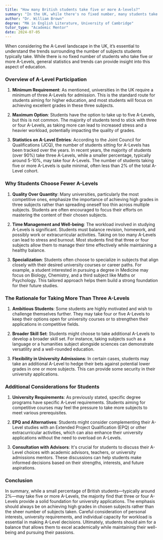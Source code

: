 ```yaml
---
title: "How many British students take five or more A-levels?"
summary: "In the UK, while there's no fixed number, many students take five or more A-levels, with three being the minimum for university admission."
author: "Dr. William Brown"
degree: "MA in English Literature, University of Cambridge"
tutor_type: "Academic Mentor"
date: 2024-07-05
---
```


When considering the A-Level landscape in the UK, it’s essential to understand the trends surrounding the number of subjects students typically take. While there is no fixed number of students who take five or more A-Levels, general statistics and trends can provide insight into this aspect of education.

### Overview of A-Level Participation

1. **Minimum Requirement**: As mentioned, universities in the UK require a minimum of three A-Levels for admission. This is the standard route for students aiming for higher education, and most students will focus on achieving excellent grades in these three subjects.

2. **Maximum Option**: Students have the option to take up to five A-Levels, but this is not common. The majority of students tend to stick with three or four A-Levels, as taking more can lead to increased stress and a heavier workload, potentially impacting the quality of grades.

3. **Statistics on A-Level Entries**: According to the Joint Council for Qualifications (JCQ), the number of students sitting for A-Levels has been tracked over the years. In recent years, the majority of students (over 90%) take three A-Levels, while a smaller percentage, typically around 5-10%, may take four A-Levels. The number of students taking five or more A-Levels is quite minimal, often less than 2% of the total A-Level cohort.

### Why Students Choose Fewer A-Levels

1. **Quality Over Quantity**: Many universities, particularly the most competitive ones, emphasize the importance of achieving high grades in three subjects rather than spreading oneself too thin across multiple subjects. Students are often encouraged to focus their efforts on mastering the content of their chosen subjects.

2. **Time Management and Well-being**: The workload involved in studying A-Levels is significant. Students must balance revision, homework, and possibly work or extracurricular activities. Taking on too many A-Levels can lead to stress and burnout. Most students find that three or four subjects allow them to manage their time effectively while maintaining a healthy balance.

3. **Specialization**: Students often choose to specialize in subjects that align closely with their desired university courses or career paths. For example, a student interested in pursuing a degree in Medicine may focus on Biology, Chemistry, and a third subject like Maths or Psychology. This tailored approach helps them build a strong foundation for their future studies.

### The Rationale for Taking More Than Three A-Levels

1. **Ambitious Students**: Some students are highly motivated and wish to challenge themselves further. They may take four or five A-Levels to keep their options open for university courses or to strengthen their applications in competitive fields.

2. **Broader Skill Set**: Students might choose to take additional A-Levels to develop a broader skill set. For instance, taking subjects such as a language or a humanities subject alongside sciences can demonstrate versatility and a well-rounded education.

3. **Flexibility in University Admissions**: In certain cases, students may take an additional A-Level to hedge their bets against potential lower grades in one or more subjects. This can provide some security in their university applications.

### Additional Considerations for Students

1. **University Requirements**: As previously stated, specific degree programs have specific A-Level requirements. Students aiming for competitive courses may feel the pressure to take more subjects to meet various prerequisites.

2. **EPQ and Alternatives**: Students might consider complementing their A-Level studies with an Extended Project Qualification (EPQ) or other extracurricular activities, which can also enhance their university applications without the need to overload on A-Levels.

3. **Consultation with Advisors**: It's crucial for students to discuss their A-Level choices with academic advisors, teachers, or university admissions mentors. These discussions can help students make informed decisions based on their strengths, interests, and future aspirations.

### Conclusion

In summary, while a small percentage of British students—typically around 2%—may take five or more A-Levels, the majority find that three or four A-Levels provide a solid foundation for university applications. The emphasis should always be on achieving high grades in chosen subjects rather than the sheer number of subjects taken. Careful consideration of personal interests, university requirements, and individual capacity for workload is essential in making A-Level decisions. Ultimately, students should aim for a balance that allows them to excel academically while maintaining their well-being and pursuing their passions.
    